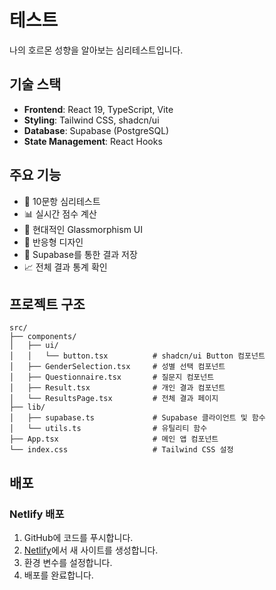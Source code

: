 # 테스트

나의 호르몬 성향을 알아보는 심리테스트입니다.

## 기술 스택

-   **Frontend**: React 19, TypeScript, Vite
-   **Styling**: Tailwind CSS, shadcn/ui
-   **Database**: Supabase (PostgreSQL)
-   **State Management**: React Hooks

## 주요 기능

-   🧠 10문항 심리테스트
-   📊 실시간 점수 계산
-   🎨 현대적인 Glassmorphism UI
-   📱 반응형 디자인
-   💾 Supabase를 통한 결과 저장
-   📈 전체 결과 통계 확인

## 프로젝트 구조

```
src/
├── components/
│   ├── ui/
│   │   └── button.tsx          # shadcn/ui Button 컴포넌트
│   ├── GenderSelection.tsx     # 성별 선택 컴포넌트
│   ├── Questionnaire.tsx       # 질문지 컴포넌트
│   ├── Result.tsx              # 개인 결과 컴포넌트
│   └── ResultsPage.tsx         # 전체 결과 페이지
├── lib/
│   ├── supabase.ts             # Supabase 클라이언트 및 함수
│   └── utils.ts                # 유틸리티 함수
├── App.tsx                     # 메인 앱 컴포넌트
└── index.css                   # Tailwind CSS 설정
```

## 배포

### Netlify 배포

1. GitHub에 코드를 푸시합니다.
2. [Netlify](https://netlify.com)에서 새 사이트를 생성합니다.
3. 환경 변수를 설정합니다.
4. 배포를 완료합니다.
